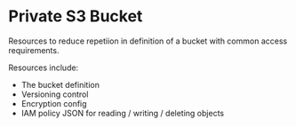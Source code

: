 # Private S3 Bucket

Resources to reduce repetiion in definition of a bucket with common access requirements.

Resources include:

* The bucket definition
* Versioning control
* Encryption config
* IAM policy JSON for reading / writing / deleting objects
